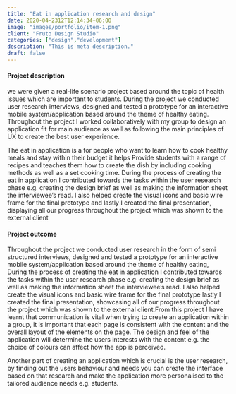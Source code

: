 ```yaml
---
title: "Eat in application research and design"
date: 2020-04-2312T12:14:34+06:00
image: "images/portfolio/item-1.png"
client: "Fruto Design Studio"
categories: ["design","development"]
description: "This is meta description."
draft: false
---
```


#### Project description

we were given a real-life scenario project based around the topic of
health issues which are important to students. During the project we conducted user research interviews,
designed and tested a prototype for an interactive mobile system/application based around the theme of
healthy eating. Throughout the project I worked collaboratively with my group to design an application fit
for main audience as well as following the main principles of UX to create the best user experience.

The eat in application is a for people who want to learn how to cook healthy meals and stay within their
budget it helps Provide students with a range of recipes and teaches them how to create the dish
by including cooking methods as well as a set cooking time. During the process of creating the eat in
application I contributed towards the tasks within the user research phase e.g. creating the design brief as
well as making the information sheet the interviewee’s read. I also helped create the visual icons and basic
wire frame for the final prototype and lastly I created the final presentation, displaying all our progress
throughout the project which was shown to the external client

#### Project outcome

Throughout the project we conducted user research in the form of semi structured interviews, designed
and tested a prototype for an interactive mobile system/application based around the theme of healthy
eating, During the process of creating the eat in application I contributed towards the tasks within the user
research phase e.g. creating the design brief as well as making the information sheet the interviewee’s
read. I also helped create the visual icons and basic wire frame for the final prototype lastly I created the
final presentation, showcasing all of our progress throughout the project which was shown to the external
client.From this project I have learnt that communication is vital when trying to create an
application within a group, it is important that each page is consistent with the content and the overall
layout of the elements on the page. The design and feel of the application will determine the users interests
with the content e.g. the choice of colours can affect how the app is perceived. 

Another part of creating an application which is crucial is the user research, by finding out the users
behaviour and needs you can create the interface based on that research and make the application more
personalised to the tailored audience needs e.g. students. 
